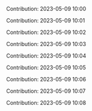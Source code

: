 Contribution: 2023-05-09 10:00

Contribution: 2023-05-09 10:01

Contribution: 2023-05-09 10:02

Contribution: 2023-05-09 10:03

Contribution: 2023-05-09 10:04

Contribution: 2023-05-09 10:05

Contribution: 2023-05-09 10:06

Contribution: 2023-05-09 10:07

Contribution: 2023-05-09 10:08

